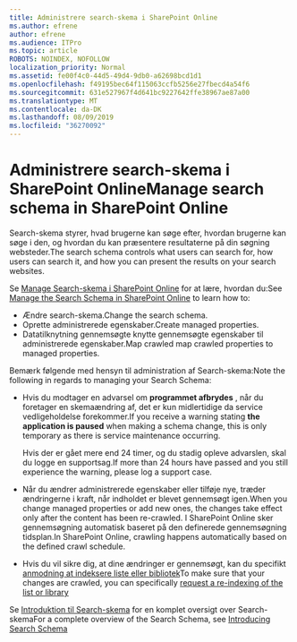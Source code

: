 ```yaml
---
title: Administrere search-skema i SharePoint Online
ms.author: efrene
author: efrene
ms.audience: ITPro
ms.topic: article
ROBOTS: NOINDEX, NOFOLLOW
localization_priority: Normal
ms.assetid: fe00f4c0-44d5-49d4-9db0-a62698bcd1d1
ms.openlocfilehash: f49195bec64f115063ccfb5256e27fbecd4a54f6
ms.sourcegitcommit: 631e527967f4d641bc9227642ffe38967ae87a00
ms.translationtype: MT
ms.contentlocale: da-DK
ms.lasthandoff: 08/09/2019
ms.locfileid: "36270092"
---
```

# <a name="manage-search-schema-in-sharepoint-online"></a><span data-ttu-id="73d3a-102">Administrere search-skema i SharePoint Online</span><span class="sxs-lookup"><span data-stu-id="73d3a-102">Manage search schema in SharePoint Online</span></span>

<span data-ttu-id="73d3a-103">Search-skema styrer, hvad brugerne kan søge efter, hvordan brugerne kan søge i den, og hvordan du kan præsentere resultaterne på din søgning websteder.</span><span class="sxs-lookup"><span data-stu-id="73d3a-103">The search schema controls what users can search for, how users can search it, and how you can present the results on your search websites.</span></span> 

<span data-ttu-id="73d3a-104">Se [Manage Search-skema i SharePoint Online](https://docs.microsoft.com/sharepoint/manage-search-schema) for at lære, hvordan du:</span><span class="sxs-lookup"><span data-stu-id="73d3a-104">See [Manage the Search Schema in SharePoint Online](https://docs.microsoft.com/sharepoint/manage-search-schema) to learn how to:</span></span> 
- <span data-ttu-id="73d3a-105">Ændre search-skema.</span><span class="sxs-lookup"><span data-stu-id="73d3a-105">Change the search schema.</span></span>
- <span data-ttu-id="73d3a-106">Oprette administrerede egenskaber.</span><span class="sxs-lookup"><span data-stu-id="73d3a-106">Create managed properties.</span></span>
- <span data-ttu-id="73d3a-107">Datatilknytning gennemsøgte knytte gennemsøgte egenskaber til administrerede egenskaber.</span><span class="sxs-lookup"><span data-stu-id="73d3a-107">Map crawled map crawled properties to managed properties.</span></span>

<span data-ttu-id="73d3a-108">Bemærk følgende med hensyn til administration af Search-skema:</span><span class="sxs-lookup"><span data-stu-id="73d3a-108">Note the following in regards to managing your Search Schema:</span></span>

- <span data-ttu-id="73d3a-109">Hvis du modtager en advarsel om **programmet afbrydes** , når du foretager en skemaændring af, det er kun midlertidige da service vedligeholdelse forekommer.</span><span class="sxs-lookup"><span data-stu-id="73d3a-109">If you receive a warning stating **the application is paused** when making a schema change, this is only temporary as there is service maintenance occurring.</span></span> 

    <span data-ttu-id="73d3a-110">Hvis der er gået mere end 24 timer, og du stadig opleve advarslen, skal du logge en supportsag.</span><span class="sxs-lookup"><span data-stu-id="73d3a-110">If more than 24 hours have passed and you still experience the warning, please log a support case.</span></span>
- <span data-ttu-id="73d3a-111">Når du ændrer administrerede egenskaber eller tilføje nye, træder ændringerne i kraft, når indholdet er blevet gennemsøgt igen.</span><span class="sxs-lookup"><span data-stu-id="73d3a-111">When you change managed properties or add new ones, the changes take effect only after the content has been re-crawled.</span></span> <span data-ttu-id="73d3a-112">I SharePoint Online sker gennemsøgning automatisk baseret på den definerede gennemsøgning tidsplan.</span><span class="sxs-lookup"><span data-stu-id="73d3a-112">In SharePoint Online, crawling happens automatically based on the defined crawl schedule.</span></span>
- <span data-ttu-id="73d3a-113">Hvis du vil sikre dig, at dine ændringer er gennemsøgt, kan du specifikt [anmodning at indeksere liste eller bibliotek](https://docs.microsoft.com/sharepoint/manage-search-schema#request-re-indexing-of-a-document-library-or-list)</span><span class="sxs-lookup"><span data-stu-id="73d3a-113">To make sure that your changes are crawled, you can specifically [request a re-indexing of the list or library](https://docs.microsoft.com/sharepoint/manage-search-schema#request-re-indexing-of-a-document-library-or-list)</span></span> 

<span data-ttu-id="73d3a-114">Se [Introduktion til Search-skema](https://blogs.technet.microsoft.com/tothesharepoint/2012/11/25/introducing-search-schema-for-sharepoint-2013/) for en komplet oversigt over Search-skema</span><span class="sxs-lookup"><span data-stu-id="73d3a-114">For a complete overview of the Search Schema, see [Introducing Search Schema](https://blogs.technet.microsoft.com/tothesharepoint/2012/11/25/introducing-search-schema-for-sharepoint-2013/)</span></span> 



